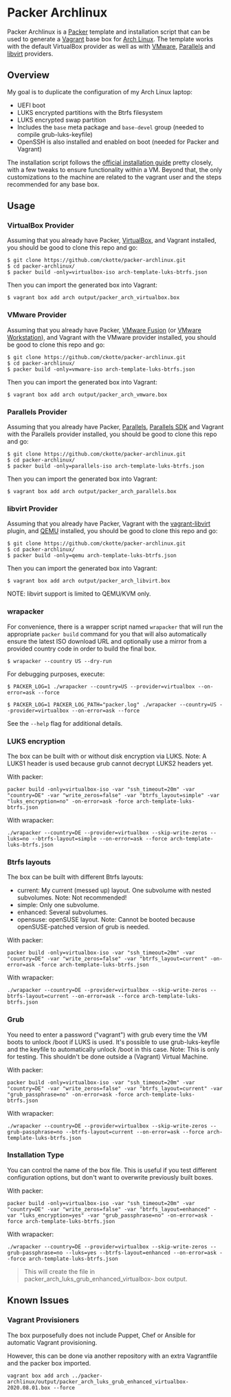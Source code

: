 Packer Archlinux
================

Packer Archlinux is a [Packer](https://www.packer.io/) template and
installation script that can be used to generate a [Vagrant](https://www.vagrantup.com/)
base box for [Arch Linux](https://www.archlinux.org/). The template works
with the default VirtualBox provider as well as with
[VMware](https://www.vagrantup.com/vmware), [Parallels](https://github.com/Parallels/vagrant-parallels)
and [libvirt](https://github.com/vagrant-libvirt/vagrant-libvirt) providers.

Overview
--------

My goal is to duplicate the configuration of my Arch Linux laptop:

* UEFI boot
* LUKS encrypted partitions with the Btrfs filesystem
* LUKS encrypted swap partition
* Includes the `base` meta package and `base-devel` group (needed to compile grub-luks-keyfile)
* OpenSSH is also installed and enabled on boot (needed for Packer and Vagrant)

The installation script follows the
[official installation guide](https://wiki.archlinux.org/index.php/Installation_Guide)
pretty closely, with a few tweaks to ensure functionality within a VM. Beyond
that, the only customizations to the machine are related to the vagrant user
and the steps recommended for any base box.

Usage
-----

### VirtualBox Provider

Assuming that you already have Packer,
[VirtualBox](https://www.virtualbox.org/), and Vagrant installed, you
should be good to clone this repo and go:

    $ git clone https://github.com/ckotte/packer-archlinux.git
    $ cd packer-archlinux/
    $ packer build -only=virtualbox-iso arch-template-luks-btrfs.json

Then you can import the generated box into Vagrant:

    $ vagrant box add arch output/packer_arch_virtualbox.box

### VMware Provider

Assuming that you already have Packer,
[VMware Fusion](https://www.vmware.com/products/fusion/) (or
[VMware Workstation](https://www.vmware.com/products/workstation/)), and
Vagrant with the VMware provider installed, you should be good to clone
this repo and go:

    $ git clone https://github.com/ckotte/packer-archlinux.git
    $ cd packer-archlinux/
    $ packer build -only=vmware-iso arch-template-luks-btrfs.json

Then you can import the generated box into Vagrant:

    $ vagrant box add arch output/packer_arch_vmware.box

### Parallels Provider

Assuming that you already have Packer,
[Parallels](http://www.parallels.com/), [Parallels SDK](http://www.parallels.com/eu/products/desktop/download/) and
Vagrant with the Parallels provider installed, you should be good to clone
this repo and go:

    $ git clone https://github.com/ckotte/packer-archlinux.git
    $ cd packer-archlinux/
    $ packer build -only=parallels-iso arch-template-luks-btrfs.json

Then you can import the generated box into Vagrant:

    $ vagrant box add arch output/packer_arch_parallels.box

### libvirt Provider

Assuming that you already have Packer, Vagrant with the
[vagrant-libvirt](https://github.com/vagrant-libvirt/vagrant-libvirt)
plugin, and [QEMU](https://www.qemu.org) installed, you should be good to clone
this repo and go:

    $ git clone https://github.com/ckotte/packer-archlinux.git
    $ cd packer-archlinux/
    $ packer build -only=qemu arch-template-luks-btrfs.json

Then you can import the generated box into Vagrant:

    $ vagrant box add arch output/packer_arch_libvirt.box

NOTE: libvirt support is limited to QEMU/KVM only.

### wrapacker

For convenience, there is a wrapper script named `wrapacker` that will run the
appropriate `packer build` command for you that will also automatically ensure
the latest ISO download URL and optionally use a mirror from a provided country
code in order to build the final box.

    $ wrapacker --country US --dry-run

For debugging purposes, execute:

    $ PACKER_LOG=1 ./wrapacker --country=US --provider=virtualbox --on-error=ask --force

    $ PACKER_LOG=1 PACKER_LOG_PATH="packer.log" ./wrapacker --country=US --provider=virtualbox --on-error=ask --force

See the `--help` flag for additional details.

### LUKS encryption

The box can be built with or without disk encryption via LUKS. Note: A LUKS1 header is used because grub cannot decrypt LUKS2 headers yet.

With packer:

~~~~
packer build -only=virtualbox-iso -var "ssh_timeout=20m" -var "country=DE" -var "write_zeros=false" -var "btrfs_layout=simple" -var "luks_encryption=no" -on-error=ask -force arch-template-luks-btrfs.json
~~~~

With wrapacker:

~~~~
./wrapacker --country=DE --provider=virtualbox --skip-write-zeros --luks=no --btrfs-layout=simple --on-error=ask --force arch-template-luks-btrfs.json
~~~~

### Btrfs layouts

The box can be built with different Btrfs layouts:
* current: My current (messed up) layout. One subvolume with nested subvolumes. Note: Not recommended!
* simple: Only one subvolume.
* enhanced: Several subvolumes.
* opensuse: openSUSE layout. Note: Cannot be booted because openSUSE-patched version of grub is needed.

With packer:

~~~~
packer build -only=virtualbox-iso -var "ssh_timeout=20m" -var "country=DE" -var "write_zeros=false" -var "btrfs_layout=current" -on-error=ask -force arch-template-luks-btrfs.json
~~~~

With wrapacker:

~~~~
./wrapacker --country=DE --provider=virtualbox --skip-write-zeros --btrfs-layout=current --on-error=ask --force arch-template-luks-btrfs.json
~~~~

### Grub

You need to enter a password ("vagrant") with grub every time the VM boots to unlock /boot if LUKS is used. It's possible to use grub-luks-keyfile and the keyfile to automatically unlock /boot in this case. Note: This is only for testing. This shouldn't be done outside a (Vagrant) Virtual Machine.

With packer:

~~~~
packer build -only=virtualbox-iso -var "ssh_timeout=20m" -var "country=DE" -var "write_zeros=false" -var "btrfs_layout=current" -var "grub_passphrase=no" -on-error=ask -force arch-template-luks-btrfs.json
~~~~

With wrapacker:

~~~~
./wrapacker --country=DE --provider=virtualbox --skip-write-zeros --grub-passphrase=no --btrfs-layout=current --on-error=ask --force arch-template-luks-btrfs.json
~~~~

### Installation Type

You can control the name of the box file. This is useful if you test different configuration options, but don't want to overwrite previously built boxes.

With packer:

~~~~
packer build -only=virtualbox-iso -var "ssh_timeout=20m" -var "country=DE" -var "write_zeros=false" -var "btrfs_layout=enhanced" -var "luks_encryption=yes" -var "grub_passphrase=no" -on-error=ask -force arch-template-luks-btrfs.json
~~~~

With wrapacker:

~~~~
./wrapacker --country=DE --provider=virtualbox --skip-write-zeros --grub-passphrase=no --luks=yes --btrfs-layout=enhanced --on-error=ask --force arch-template-luks-btrfs.json
~~~~

> This will create the file in packer_arch_luks_grub_enhanced_virtualbox-<DATE>.box output.

Known Issues
------------

### Vagrant Provisioners

The box purposefully does not include Puppet, Chef or Ansible for automatic Vagrant
provisioning.

However, this can be done via another repository with an extra Vagrantfile and the packer box imported.

~~~~
vagrant box add arch ../packer-archlinux/output/packer_arch_luks_grub_enhanced_virtualbox-2020.08.01.box --force
~~~~
